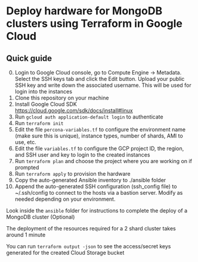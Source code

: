 # Deploy hardware for MongoDB clusters using Terraform in Google Cloud
## Quick guide
0. Login to Google Cloud console, go to Compute Engine -> Metadata. Select the SSH keys tab and click the Edit button. Upload your public SSH key and write down the associated username. This will be used for login into the instances
1. Clone this repository on your machine
2. Install Google Cloud SDK https://cloud.google.com/sdk/docs/install#linux
3. Run `gcloud auth application-default login` to authenticate
4. Run `terraform init`
5. Edit the file `percona-variables.tf` to configure the environment name (make sure this is unique), instance types, number of shards, AMI to use, etc.
6. Edit the file `variables.tf` to configure the GCP project ID, the region, and SSH user and key to login to the created instances
7. Run `terraform plan` and choose the project where you are working on if prompted
8. Run `terraform apply` to provision the hardware
9. Copy the auto-generated Ansible inventory to ./ansible folder
10. Append the auto-generated SSH configuration (ssh_config file) to ~/.ssh/config to connect to the hosts via a bastion server. Modify as needed depending on your environment.

Look inside the `ansible` folder for instructions to complete the deploy of a MongoDB cluster (Optional)

The deployment of the resources required for a 2 shard cluster takes around 1 minute

You can run `terraform output -json` to see the access/secret keys generated for the created Cloud Storage bucket 
